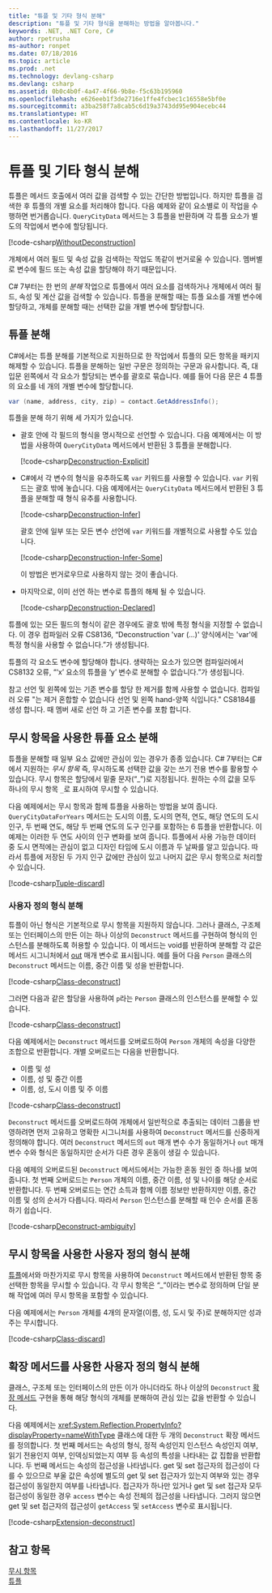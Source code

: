 ```yaml
---
title: "튜플 및 기타 형식 분해"
description: "튜플 및 기타 형식을 분해하는 방법을 알아봅니다."
keywords: .NET, .NET Core, C#
author: rpetrusha
ms-author: ronpet
ms.date: 07/18/2016
ms.topic: article
ms.prod: .net
ms.technology: devlang-csharp
ms.devlang: csharp
ms.assetid: 0b0c4b0f-4a47-4f66-9b8e-f5c63b195960
ms.openlocfilehash: e626eeb1f3de2716e1ffe4fcbec1c16558e5bf0e
ms.sourcegitcommit: a3ba258f7a8cab5c6d19a3743dd95e904ecebc44
ms.translationtype: HT
ms.contentlocale: ko-KR
ms.lasthandoff: 11/27/2017
---
```

# <a name="deconstructing-tuples-and-other-types"></a>튜플 및 기타 형식 분해 #

튜플은 메서드 호출에서 여러 값을 검색할 수 있는 간단한 방법입니다. 하지만 튜플을 검색한 후 튜플의 개별 요소를 처리해야 합니다. 다음 예제와 같이 요소별로 이 작업을 수행하면 번거롭습니다. `QueryCityData` 메서드는 3 튜플을 반환하며 각 튜플 요소가 별도의 작업에서 변수에 할당됩니다.

[!code-csharp[WithoutDeconstruction](../../samples/snippets/csharp/programming-guide/deconstructing-tuples/deconstruct-tuple1.cs)]

개체에서 여러 필드 및 속성 값을 검색하는 작업도 똑같이 번거로울 수 있습니다. 멤버별로 변수에 필드 또는 속성 값을 할당해야 하기 때문입니다. 

C# 7부터는 한 번의 *분해* 작업으로 튜플에서 여러 요소를 검색하거나 개체에서 여러 필드, 속성 및 계산 값을 검색할 수 있습니다. 튜플을 분해할 때는 튜플 요소를 개별 변수에 할당하고, 개체를 분해할 때는 선택한 값을 개별 변수에 할당합니다. 

## <a name="deconstructing-a-tuple"></a>튜플 분해

C#에서는 튜플 분해를 기본적으로 지원하므로 한 작업에서 튜플의 모든 항목을 패키지 해제할 수 있습니다. 튜플을 분해하는 일반 구문은 정의하는 구문과 유사합니다. 즉, 대입문 왼쪽에서 각 요소가 할당되는 변수를 괄호로 묶습니다. 예를 들어 다음 문은 4 튜플의 요소를 네 개의 개별 변수에 할당합니다.

```csharp
var (name, address, city, zip) = contact.GetAddressInfo();
```

튜플을 분해 하기 위해 세 가지가 있습니다.

- 괄호 안에 각 필드의 형식을 명시적으로 선언할 수 있습니다. 다음 예제에서는 이 방법을 사용하여 `QueryCityData` 메서드에서 반환된 3 튜플을 분해합니다.

    [!code-csharp[Deconstruction-Explicit](../../samples/snippets/csharp/programming-guide/deconstructing-tuples/deconstruct-tuple2.cs#1)]

- C#에서 각 변수의 형식을 유추하도록 `var` 키워드를 사용할 수 있습니다. `var` 키워드는 괄호 밖에 놓습니다. 다음 예제에서는 `QueryCityData` 메서드에서 반환된 3 튜플을 분해할 때 형식 유추를 사용합니다.
 
    [!code-csharp[Deconstruction-Infer](../../samples/snippets/csharp/programming-guide/deconstructing-tuples/deconstruct-tuple3.cs#1)]

    괄호 안에 일부 또는 모든 변수 선언에 `var` 키워드를 개별적으로 사용할 수도 있습니다. 

    [!code-csharp[Deconstruction-Infer-Some](../../samples/snippets/csharp/programming-guide/deconstructing-tuples/deconstruct-tuple4.cs#1)]

    이 방법은 번거로우므로 사용하지 않는 것이 좋습니다.

- 마지막으로, 이미 선언 하는 변수로 튜플의 해체 될 수 있습니다.

    [!code-csharp[Deconstruction-Declared](../../samples/snippets/csharp/programming-guide/deconstructing-tuples/deconstruct-tuple5.cs#1)]

튜플에 있는 모든 필드의 형식이 같은 경우에도 괄호 밖에 특정 형식을 지정할 수 없습니다. 이 경우 컴파일러 오류 CS8136, “Deconstruction 'var (...)' 양식에서는 'var'에 특정 형식을 사용할 수 없습니다.”가 생성됩니다.

튜플의 각 요소도 변수에 할당해야 합니다. 생략하는 요소가 있으면 컴파일러에서 CS8132 오류, “‘x’ 요소의 튜플을 ‘y’ 변수로 분해할 수 없습니다.”가 생성됩니다.

참고 선언 및 왼쪽에 있는 기존 변수를 할당 한 제거를 함께 사용할 수 없습니다. 컴파일러 오류 "는 제거 혼합할 수 없습니다 선언 및 왼쪽 hand-양쪽 식입니다." CS8184를 생성 합니다. 때 멤버 새로 선언 하 고 기존 변수를 포함 합니다.

## <a name="deconstructing-tuple-elements-with-discards"></a>무시 항목을 사용한 튜플 요소 분해

튜플을 분해할 때 일부 요소 값에만 관심이 있는 경우가 종종 있습니다. C# 7부터는 C#에서 지원하는 *무시 항목* 즉, 무시하도록 선택한 값을 갖는 쓰기 전용 변수를 활용할 수 있습니다. 무시 항목은 할당에서 밑줄 문자(“\_”)로 지정됩니다. 원하는 수의 값을 모두 하나의 무시 항목 `_`로 표시하여 무시할 수 있습니다.

다음 예제에서는 무시 항목과 함께 튜플을 사용하는 방법을 보여 줍니다. `QueryCityDataForYears` 메서드는 도시의 이름, 도시의 면적, 연도, 해당 연도의 도시 인구, 두 번째 연도, 해당 두 번째 연도의 도구 인구를 포함하는 6 튜플을 반환합니다. 이 예제는 이러한 두 연도 사이의 인구 변화를 보여 줍니다. 튜플에서 사용 가능한 데이터 중 도시 면적에는 관심이 없고 디자인 타임에 도시 이름과 두 날짜를 알고 있습니다. 따라서 튜플에 저장된 두 가지 인구 값에만 관심이 있고 나머지 값은 무시 항목으로 처리할 수 있습니다.  

[!code-csharp[Tuple-discard](../../samples/snippets/csharp/programming-guide/deconstructing-tuples/discard-tuple1.cs)]

### <a name="deconstructing-user-defined-types"></a>사용자 정의 형식 분해

튜플이 아닌 형식은 기본적으로 무시 항목을 지원하지 않습니다. 그러나 클래스, 구조체 또는 인터페이스의 만든 이는 하나 이상의 `Deconstruct` 메서드를 구현하여 형식의 인스턴스를 분해하도록 허용할 수 있습니다. 이 메서드는 void를 반환하며 분해할 각 값은 메서드 시그니처에서 [out](language-reference/keywords/out-parameter-modifier.md) 매개 변수로 표시됩니다. 예를 들어 다음 `Person` 클래스의 `Deconstruct` 메서드는 이름, 중간 이름 및 성을 반환합니다.

[!code-csharp[Class-deconstruct](../../samples/snippets/csharp/programming-guide/deconstructing-tuples/deconstruct-class1.cs#1)]

그러면 다음과 같은 할당을 사용하여 `p`라는 `Person` 클래스의 인스턴스를 분해할 수 있습니다.

[!code-csharp[Class-deconstruct](../../samples/snippets/csharp/programming-guide/deconstructing-tuples/deconstruct-class1.cs#2)]

다음 예제에서는 `Deconstruct` 메서드를 오버로드하여 `Person` 개체의 속성을 다양한 조합으로 반환합니다. 개별 오버로드는 다음을 반환합니다.

- 이름 및 성
- 이름, 성 및 중간 이름
- 이름, 성, 도시 이름 및 주 이름

[!code-csharp[Class-deconstruct](../../samples/snippets/csharp/programming-guide/deconstructing-tuples/deconstruct-class2.cs)]

`Deconstruct` 메서드를 오버로드하여 개체에서 일반적으로 추출되는 데이터 그룹을 반영하려면 먼저 고유하고 명확한 시그니처를 사용하여 `Deconstruct` 메서드를 신중하게 정의해야 합니다. 여러 `Deconstruct` 메서드의 `out` 매개 변수 수가 동일하거나 `out` 매개 변수 수와 형식은 동일하지만 순서가 다른 경우 혼동이 생길 수 있습니다. 

다음 예제의 오버로드된 `Deconstruct` 메서드에서는 가능한 혼동 원인 중 하나를 보여 줍니다. 첫 번째 오버로드는 `Person` 개체의 이름, 중간 이름, 성 및 나이를 해당 순서로 반환합니다. 두 번째 오버로드는 연간 소득과 함께 이름 정보만 반환하지만 이름, 중간 이름 및 성의 순서가 다릅니다. 따라서 `Person` 인스턴스를 분해할 때 인수 순서를 혼동하기 쉽습니다.

[!code-csharp[Deconstruct-ambiguity](../../samples/snippets/csharp/programming-guide/deconstructing-tuples/deconstruct-ambiguous.cs)]

## <a name="deconstructing-a-user-defined-type-with-discards"></a>무시 항목을 사용한 사용자 정의 형식 분해

[튜플](#deconstructing-tuple-elements-with-discards)에서와 마찬가지로 무시 항목을 사용하여 `Deconstruct` 메서드에서 반환된 항목 중 선택한 항목을 무시할 수 있습니다. 각 무시 항목은 “\_”이라는 변수로 정의하며 단일 분해 작업에 여러 무시 항목을 포함할 수 있습니다.

다음 예제에서는 `Person` 개체를 4개의 문자열(이름, 성, 도시 및 주)로 분해하지만 성과 주는 무시합니다.

[!code-csharp[Class-discard](../../samples/snippets/csharp/programming-guide/deconstructing-tuples/class-discard1.cs#1)]

## <a name="deconstructing-a-user-defined-type-with-an-extension-method"></a>확장 메서드를 사용한 사용자 정의 형식 분해

클래스, 구조체 또는 인터페이스의 만든 이가 아니더라도 하나 이상의 `Deconstruct` [확장 메서드](programming-guide/classes-and-structs/extension-methods.md) 구현을 통해 해당 형식의 개체를 분해하여 관심 있는 값을 반환할 수 있습니다. 

다음 예제에서는 <xref:System.Reflection.PropertyInfo?displayProperty=nameWithType> 클래스에 대한 두 개의 `Deconstruct` 확장 메서드를 정의합니다. 첫 번째 메서드는 속성의 형식, 정적 속성인지 인스턴스 속성인지 여부, 읽기 전용인지 여부, 인덱싱되었는지 여부 등 속성의 특성을 나타내는 값 집합을 반환합니다. 두 번째 메서드는 속성의 접근성을 나타냅니다. get 및 set 접근자의 접근성이 다를 수 있으므로 부울 값은 속성에 별도의 get 및 set 접근자가 있는지 여부와 있는 경우 접근성이 동일한지 여부를 나타냅니다. 접근자가 하나만 있거나 get 및 set 접근자 모두 접근성이 동일한 경우 `access` 변수는 속성 전체의 접근성을 나타냅니다. 그러지 않으면 get 및 set 접근자의 접근성이 `getAccess` 및 `setAccess` 변수로 표시됩니다.

[!code-csharp[Extension-deconstruct](../../samples/snippets/csharp/programming-guide/deconstructing-tuples/deconstruct-extension1.cs)]
 
## <a name="see-also"></a>참고 항목
[무시 항목](discards.md)   
[튜플](tuples.md)  
